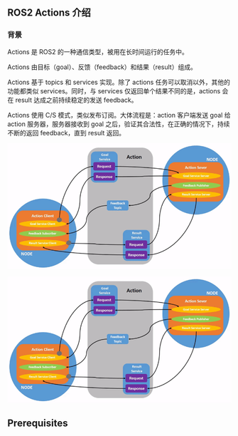 ## ROS2 Actions 介绍

### 背景

Actions 是 ROS2 的一种通信类型，被用在长时间运行的任务中。

Actions 由目标（goal）、反馈（feedback）和结果（result）组成。

Actions 基于 topics 和 services 实现。除了 actions 任务可以取消以外，其他的功能都类似 services。同时，与 services 仅返回单个结果不同的是，actions 会在 result 达成之前持续稳定的发送 feedback。

Actions 使用 C/S 模式，类似发布订阅。大体流程是：action 客户端发送 goal 给 action 服务器，服务器接收到 goal 之后，验证其合法性，在正确的情况下，持续不断的返回 feedback，直到 result 返回。

![../../../_images/Action-SingleActionClient.gif](.gitbook/understanding-ros2-actions/Action-SingleActionClient.gif)

![](/ros2-notes/.gitbook/understanding-ros2-actions/Action-SingleActionClient.gif)

## Prerequisites
